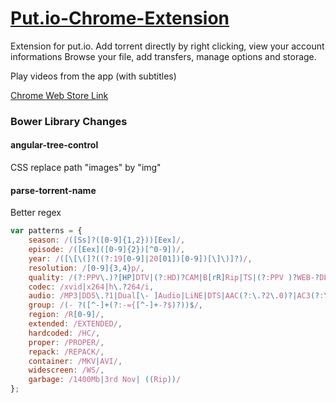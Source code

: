 # [Put.io-Chrome-Extension](https://chrome.google.com/webstore/detail/putio-extension/lmonmjokfiamaoddkeofepnapdldbejb)

Extension for put.io. Add torrent directly by right clicking, view your account informations
Browse your file, add transfers, manage options and storage.

Play videos from the app (with subtitles)

[Chrome Web Store Link](https://chrome.google.com/webstore/detail/putio-extension/lmonmjokfiamaoddkeofepnapdldbejb)

### Bower Library Changes

#### angular-tree-control

CSS replace path "images" by "img"

#### parse-torrent-name

Better regex 
``` Javascript
var patterns = {
    season: /([Ss]?([0-9]{1,2}))[Eex]/,
    episode: /([Eex]([0-9]{2})[^0-9])/,
    year: /([\[\(]?((?:19[0-9]|20[01])[0-9])[\]\)]?)/,
    resolution: /[0-9]{3,4}p/,
    quality: /(?:PPV\.)?[HP]DTV|(?:HD)?CAM|B[rR]Rip|TS|(?:PPV )?WEB-?DL(?: DVDRip)?|H[dD]Rip|DVDRip|DVDRiP|DVDRIP|CamRip|W[EB]B[rR]ip|BluRay|DvDScr/,
    codec: /xvid|x264|h\.?264/i,
    audio: /MP3|DD5\.?1|Dual[\- ]Audio|LiNE|DTS|AAC(?:\.?2\.0)?|AC3(?:\.5\.1)?/,
    group: /(- ?([^-]+(?:-={[^-]+-?$)?))$/,
    region: /R[0-9]/,
    extended: /EXTENDED/,
    hardcoded: /HC/,
    proper: /PROPER/,
    repack: /REPACK/,
    container: /MKV|AVI/,
    widescreen: /WS/,
    garbage: /1400Mb|3rd Nov| ((Rip))/
};
```
